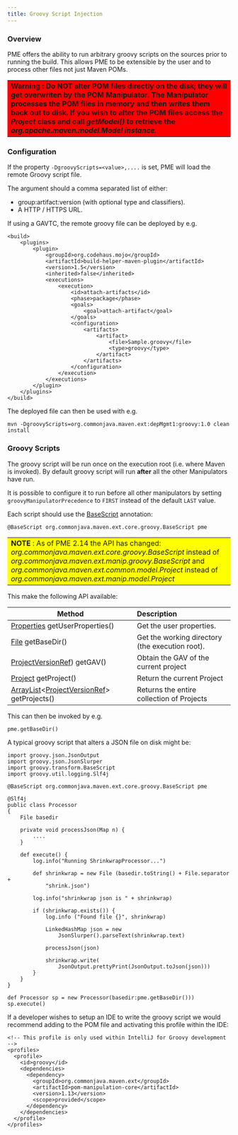 ```yaml
---
title: Groovy Script Injection
---
```


### Overview

PME offers the ability to run arbitrary groovy scripts on the sources prior to running the build. This allows PME to be extensible by the user and to process other files not just Maven POMs.
<table bgcolor="red">
<tr>
<td>
    <b>Warning : Do NOT alter POM files directly on the disk; they will get overwriten by the POM Manipulator. The Manipulator processes the POM files in memory and then writes them back out to disk. If you wish to alter the POM files access the <i>Project</i> class and call <i>getModel()</i> to retrieve the <i>org.apache.maven.model.Model instance.</i></b>
</td>
</tr>
</table>



### Configuration

If the property `-DgroovyScripts=<value>,....` is set, PME will load the remote Groovy script file.

The argument should a comma separated list of either:

* group:artifact:version (with optional type and classifiers).
* A HTTP / HTTPS URL.

If using a GAVTC, the remote groovy file can be deployed by e.g.

    <build>
        <plugins>
            <plugin>
                <groupId>org.codehaus.mojo</groupId>
                <artifactId>build-helper-maven-plugin</artifactId>
                <version>1.5</version>
                <inherited>false</inherited>
                <executions>
                    <execution>
                        <id>attach-artifacts</id>
                        <phase>package</phase>
                        <goals>
                            <goal>attach-artifact</goal>
                        </goals>
                        <configuration>
                            <artifacts>
                                <artifact>
                                    <file>Sample.groovy</file>
                                    <type>groovy</type>
                                </artifact>
                            </artifacts>
                        </configuration>
                    </execution>
                </executions>
            </plugin>
        </plugins>
    </build>

The deployed file can then be used with e.g.

    mvn -DgroovyScripts=org.commonjava.maven.ext:depMgmt1:groovy:1.0 clean install


### Groovy Scripts

The groovy script will be run once on the execution root (i.e. where Maven is invoked). By default groovy script will run **after** all the other Manipulators have run.

It is possible to configure it to run before all other manipulators by setting `groovyManipulatorPrecedence` to `FIRST` instead of the default `LAST` value.

Each script should use the [BaseScript](http://docs.groovy-lang.org/latest/html/gapi/groovy/transform/BaseScript.html)
annotation:

    @BaseScript org.commonjava.maven.ext.core.groovy.BaseScript pme

<table bgcolor="#ffff00">
<tr>
<td>
    <b>NOTE</b> : As of PME 2.14 the API has changed: <i>org.commonjava.maven.ext.core.groovy.BaseScript</i> instead of <i>org.commonjava.maven.ext.manip.groovy.BaseScript</i> and <i>org.commonjava.maven.ext.common.model.Project</i> instead of <i>org.commonjava.maven.ext.manip.model.Project</i>
</td>
</tr>
</table>


This make the following API available:


| Method | Description |
| -------|:------------|
| [Properties](https://docs.oracle.com/javase/7/docs/api/java/util/Properties.html) getUserProperties() | Get the user properties. |
| [File](https://docs.oracle.com/javase/7/docs/api/java/io/File.html) getBaseDir() | Get the working directory (the execution root). |
| [ProjectVersionRef](https://github.com/Commonjava/atlas/blob/master/identities/src/main/java/org/commonjava/maven/atlas/ident/ref/ProjectVersionRef.java)) getGAV() | Obtain the GAV of the current project |
| [Project](https://github.com/release-engineering/pom-manipulation-ext/blob/master/common/src/main/java/org/commonjava/maven/ext/manip/model/Project.java) getProject() | Return the current Project |
| [ArrayList](https://docs.oracle.com/javase/7/docs/api/java/util/ArrayList.html)<[ProjectVersionRef](https://github.com/Commonjava/atlas/blob/master/identities/src/main/java/org/commonjava/maven/atlas/ident/ref/ProjectVersionRef.java)> getProjects() | Returns the entire collection of Projects |

This can then be invoked by e.g.

    pme.getBaseDir()


A typical groovy script that alters a JSON file on disk might be:


    import groovy.json.JsonOutput
    import groovy.json.JsonSlurper
    import groovy.transform.BaseScript
    import groovy.util.logging.Slf4j

    @BaseScript org.commonjava.maven.ext.core.groovy.BaseScript pme

    @Slf4j
    public class Processor
    {
        File basedir

        private void processJson(Map n) {
            ....
        }

        def execute() {
            log.info("Running ShrinkwrapProcessor...")

            def shrinkwrap = new File (basedir.toString() + File.separator +
                "shrink.json")

            log.info("shrinkwrap json is " + shrinkwrap)

            if (shrinkwrap.exists()) {
                log.info ("Found file {}", shrinkwrap)

                LinkedHashMap json = new
                    JsonSlurper().parseText(shrinkwrap.text)

                processJson(json)

                shrinkwrap.write(
                    JsonOutput.prettyPrint(JsonOutput.toJson(json)))
            }
        }
    }

    def Processor sp = new Processor(basedir:pme.getBaseDir()))
    sp.execute()



If a developer wishes to setup an IDE to write the groovy script we would recommend adding to the POM file and activating this profile within the IDE:

    <!-- This profile is only used within IntelliJ for Groovy development -->
    <profiles>
      <profile>
        <id>groovy</id>
        <dependencies>
          <dependency>
            <groupId>org.commonjava.maven.ext</groupId>
            <artifactId>pom-manipulation-core</artifactId>
            <version>1.13</version>
            <scope>provided</scope>
          </dependency>
        </dependencies>
      </profile>
    </profiles>
